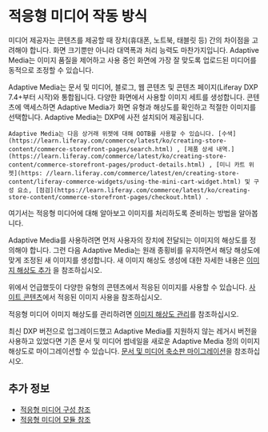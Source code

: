 # 적응형 미디어 작동 방식
<!--TASK: Use as section intro, Adaptive Media. -->
미디어 제공자는 콘텐츠를 제공할 때 장치(휴대폰, 노트북, 태블릿 등) 간의 차이점을 고려해야 합니다. 화면 크기뿐만 아니라 대역폭과 처리 능력도 마찬가지입니다. Adaptive Media는 이미지 품질을 제어하고 사용 중인 화면에 가장 잘 맞도록 업로드된 미디어를 동적으로 조정할 수 있습니다.

Adaptive Media는 문서 및 미디어, 블로그, 웹 콘텐츠 및 콘텐츠 페이지(Liferay DXP 7.4+부터 시작)와 통합됩니다. 다양한 화면에서 사용할 이미지 세트를 생성합니다. 콘텐츠에 액세스하면 Adaptive Media가 화면 유형과 해상도를 확인하고 적절한 이미지를 선택합니다. Adaptive Media는 DXP에 사전 설치되어 제공됩니다.

```{note}
Adaptive Media는 다음 상거래 위젯에 대해 OOTB를 사용할 수 있습니다. [수색](https://learn.liferay.com/commerce/latest/ko/creating-store-content/commerce-storefront-pages/search.html) , [제품 상세 내역.](https://learn.liferay.com/commerce/latest/ko/creating-store-content/commerce-storefront-pages/product-details.html) , [미니 카트 위젯](https: //learn.liferay.com/commerce/latest/en/creating-store-content/liferay-commerce-widgets/using-the-mini-cart-widget.html) 및 구성 요소, [점검](https://learn.liferay.com/commerce/latest/ko/creating-store-content/commerce-storefront-pages/checkout.html) .
```

여기서는 적응형 미디어에 대해 알아보고 이미지를 처리하도록 준비하는 방법을 알아봅니다. <!--Q: What about other assets? -->

Adaptive Media를 사용하려면 먼저 사용자의 장치에 전달되는 이미지의 해상도를 정의해야 합니다. 그런 다음 Adaptive Media는 원래 종횡비를 유지하면서 해당 해상도에 맞게 조정된 새 이미지를 생성합니다. 새 이미지 해상도 생성에 대한 자세한 내용은 [이미지 해상도 추가](./adding-image-resolutions.md) 을 참조하십시오.

위에서 언급했듯이 다양한 유형의 콘텐츠에서 적응된 이미지를 사용할 수 있습니다. [사이트 콘텐츠](./using-adapted-images-in-site-content.md)에서 적응된 이미지 사용을 참조하십시오.

적응형 미디어 이미지 해상도를 관리하려면 [이미지 해상도 관리](./managing-image-resolutions.md)를 참조하십시오.

최신 DXP 버전으로 업그레이드했고 Adaptive Media를 지원하지 않는 레거시 버전을 사용하고 있었다면 기존 문서 및 미디어 썸네일을 새로운 Adaptive Media 정의 이미지 해상도로 마이그레이션할 수 있습니다. [문서 및 미디어 축소판 마이그레이션](./migrating-documents-and-media-thumbnails.md)을 참조하십시오.

## 추가 정보

* [적응형 미디어 구성 참조](./adaptive-media-configuration-reference.md)
* [적응형 미디어 모듈 참조](../../developer-guide/adaptive-media-modules-reference.md)
